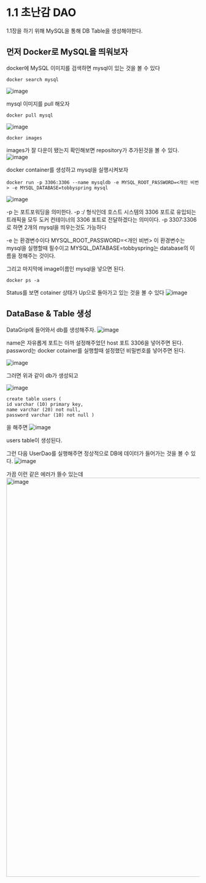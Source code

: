 1.1 초난감 DAO
=============

1.1장을 하기 위해 MySQL을 통해 DB Table을 생성해야한다.

## 먼저 Docker로 MySQL을 띄워보자


docker에 MySQL 이미지를 검색하면 mysql이 있는 것을 볼 수 있다
```
docker search mysql
```
![image](https://user-images.githubusercontent.com/74056843/211805517-98dbb1bb-4b72-4a89-b70a-e555f3ca08db.png)


mysql 이미지를 pull 해오자
```
docker pull mysql
```
![image](https://user-images.githubusercontent.com/74056843/211806317-77eb4894-571f-43db-9f19-2e60ad55c30e.png)


```
docker images
```
images가 잘 다운이 됐는지 확인해보면 repository가 추가된것을 볼 수 있다.
![image](https://user-images.githubusercontent.com/74056843/211806367-24b22474-7113-40e5-901d-3bcb0dff41a7.png)


docker container를 생성하고 mysql을 실행시켜보자
```
docker run -p 3306:3306 --name mysqldb -e MYSQL_ROOT_PASSWORD=<개인 비번> -e MYSQL_DATABASE=tobbyspring mysql
```
![image](https://user-images.githubusercontent.com/74056843/211816246-965acfe0-7b73-4d9a-ad1f-47b33507b2ab.png)

 -p 는 포트포워딩을 의미한다.
 -p <host port number>:<container port number>/<protocol> 형식인데
 호스트 시스템의 3306 포트로 유입되는 트래픽을 모두 도커 컨테이너의 3306 포트로 전달하겠다는 의미이다.
 -p 3307:3306로 하면 2개의 mysql을 띄우는것도 가능하다
 
 -e 는 환경변수이다
 MYSQL_ROOT_PASSWORD=<개인 비번> 이 환경변수는 mysql을 실행할때 필수이고
 MYSQL_DATABASE=tobbyspring는 database의 이름을 정해주는 것이다.
 
 그리고 마지막에 image이름인 mysql을 넣으면 된다.
  


```
docker ps -a
```
Status를 보면 cotainer 상태가 Up으로 돌아가고 있는 것을 볼 수 있다
![image](https://user-images.githubusercontent.com/74056843/211810854-125a7ca6-818e-4809-bada-975296023d64.png)

## DataBase & Table 생성
DataGrip에 들어와서 db를 생성해주자.
 ![image](https://user-images.githubusercontent.com/74056843/211814867-7e6dfdc2-ff97-47d3-9f01-b38f17787849.png)
 
 name은 자유롭게 포트는 아까 설정해주었던 host 포트 3306을 넣어주면 된다.
 password는 docker cotainer를 실행할때 설정했던 비밀번호를 넣어주면 된다.
 
 ![image](https://user-images.githubusercontent.com/74056843/211816854-a1769a5f-e8ac-4ddf-bb19-19b77f942ca2.png)

 그러면 위과 같이 db가 생성되고
 
 ![image](https://user-images.githubusercontent.com/74056843/211818503-a7dbf540-d726-4892-a147-75cecd6fa803.png)

 ```
 create table users (
id varchar (10) primary key,
name varchar (20) not null,
password varchar (10) not null )
 ```
 을 해주면 
 ![image](https://user-images.githubusercontent.com/74056843/211818665-36cbb937-e6d7-43f0-909d-02468579ad15.png)

 users table이 생성된다.
 
 그런 다음 UserDao를 실행해주면 정상적으로 DB에 데이터가 들어가는 것을 볼 수 있다.
 ![image](https://user-images.githubusercontent.com/74056843/211821117-d43a74f1-e1f3-4b5a-ac71-43fbaa8c236c.png)

 
 가끔 이런 같은 에러가 뜰수 있는데 
 <img width="1040" alt="image" src="https://user-images.githubusercontent.com/74056843/211819951-f4244fa0-cbb4-4af5-bef1-99cf72d674f8.png">
 
 


 
 
